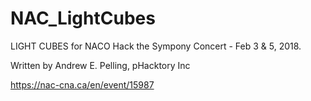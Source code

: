 # NAC_LightCubes

LIGHT CUBES for NACO Hack the Sympony Concert - Feb 3 & 5, 2018.

Written by Andrew E. Pelling, pHacktory Inc

https://nac-cna.ca/en/event/15987
